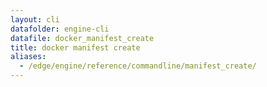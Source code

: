 ```yaml
---
layout: cli
datafolder: engine-cli
datafile: docker_manifest_create
title: docker manifest create
aliases:
  - /edge/engine/reference/commandline/manifest_create/
---
```

<!--
This page is automatically generated from Docker's source code. If you want to
suggest a change to the text that appears here, open a ticket or pull request
in the source repository on GitHub:

https://github.com/docker/cli
-->

